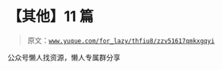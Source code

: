 # 【其他】11 篇

> 原文：[`www.yuque.com/for_lazy/thfiu8/zzv51617qmkxgqyi`](https://www.yuque.com/for_lazy/thfiu8/zzv51617qmkxgqyi)

<ne-p id="u6e2c70e9" data-lake-id="u6e2c70e9"><ne-text id="u651f8f36">公众号懒人找资源，懒人专属群分享</ne-text></ne-p>